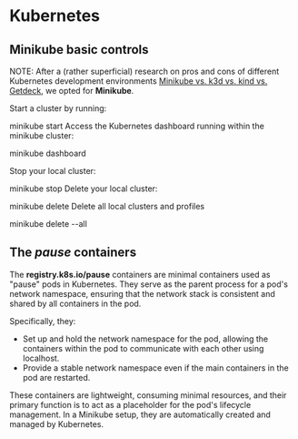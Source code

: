 
# Kubernetes

## Minikube basic controls

NOTE: After a (rather superficial) research on pros and cons of different Kubernetes development environments [Minikube vs. k3d vs. kind vs. Getdeck](https://www.blueshoe.io/blog/minikube-vs-k3d-vs-kind-vs-getdeck-beiboot/), we opted for **Minikube**.

Start a cluster by running:

minikube start
Access the Kubernetes dashboard running within the minikube cluster:

minikube dashboard

Stop your local cluster:

minikube stop
Delete your local cluster:

minikube delete
Delete all local clusters and profiles

minikube delete --all


## The *pause* containers

The **registry.k8s.io/pause** containers are minimal containers used as "pause" pods in Kubernetes. They serve as the parent process for a pod's network namespace, ensuring that the network stack is consistent and shared by all containers in the pod. 

Specifically, they:

- Set up and hold the network namespace for the pod, allowing the containers within the pod to communicate with each other using localhost.
- Provide a stable network namespace even if the main containers in the pod are restarted.

These containers are lightweight, consuming minimal resources, and their primary function is to act as a placeholder for the pod's lifecycle management. In a Minikube setup, they are automatically created and managed by Kubernetes.